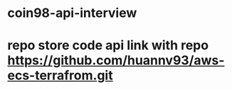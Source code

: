 # coin98-api-interview

# repo store code api link with repo https://github.com/huannv93/aws-ecs-terrafrom.git
